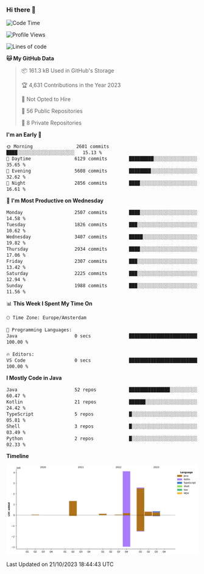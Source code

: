 ### Hi there 👋


<!--START_SECTION:waka-->
![Code Time](http://img.shields.io/badge/Code%20Time-3%2C583%20hrs%2049%20mins-blue)

![Profile Views](http://img.shields.io/badge/Profile%20Views-0-blue)

![Lines of code](https://img.shields.io/badge/From%20Hello%20World%20I%27ve%20Written-8.9%20million%20lines%20of%20code-blue)

**🐱 My GitHub Data** 

> 📦 161.3 kB Used in GitHub's Storage 
 > 
> 🏆 4,631 Contributions in the Year 2023
 > 
> 🚫 Not Opted to Hire
 > 
> 📜 56 Public Repositories 
 > 
> 🔑 8 Private Repositories 
 > 
**I'm an Early 🐤** 

```text
🌞 Morning                2601 commits        ████░░░░░░░░░░░░░░░░░░░░░   15.13 % 
🌆 Daytime                6129 commits        █████████░░░░░░░░░░░░░░░░   35.65 % 
🌃 Evening                5608 commits        ████████░░░░░░░░░░░░░░░░░   32.62 % 
🌙 Night                  2856 commits        ████░░░░░░░░░░░░░░░░░░░░░   16.61 % 
```
📅 **I'm Most Productive on Wednesday** 

```text
Monday                   2507 commits        ████░░░░░░░░░░░░░░░░░░░░░   14.58 % 
Tuesday                  1826 commits        ███░░░░░░░░░░░░░░░░░░░░░░   10.62 % 
Wednesday                3407 commits        █████░░░░░░░░░░░░░░░░░░░░   19.82 % 
Thursday                 2934 commits        ████░░░░░░░░░░░░░░░░░░░░░   17.06 % 
Friday                   2307 commits        ███░░░░░░░░░░░░░░░░░░░░░░   13.42 % 
Saturday                 2225 commits        ███░░░░░░░░░░░░░░░░░░░░░░   12.94 % 
Sunday                   1988 commits        ███░░░░░░░░░░░░░░░░░░░░░░   11.56 % 
```


📊 **This Week I Spent My Time On** 

```text
🕑︎ Time Zone: Europe/Amsterdam

💬 Programming Languages: 
Java                     0 secs              █████████████████████████   100.00 % 

🔥 Editors: 
VS Code                  0 secs              █████████████████████████   100.00 % 
```

**I Mostly Code in Java** 

```text
Java                     52 repos            ███████████████░░░░░░░░░░   60.47 % 
Kotlin                   21 repos            ██████░░░░░░░░░░░░░░░░░░░   24.42 % 
TypeScript               5 repos             █░░░░░░░░░░░░░░░░░░░░░░░░   05.81 % 
Shell                    3 repos             █░░░░░░░░░░░░░░░░░░░░░░░░   03.49 % 
Python                   2 repos             █░░░░░░░░░░░░░░░░░░░░░░░░   02.33 % 
```



**Timeline**

![Lines of Code chart](https://raw.githubusercontent.com/powercasgamer/powercasgamer/master/assets/bar_graph.png)


 Last Updated on 21/10/2023 18:44:43 UTC
<!--END_SECTION:waka-->
